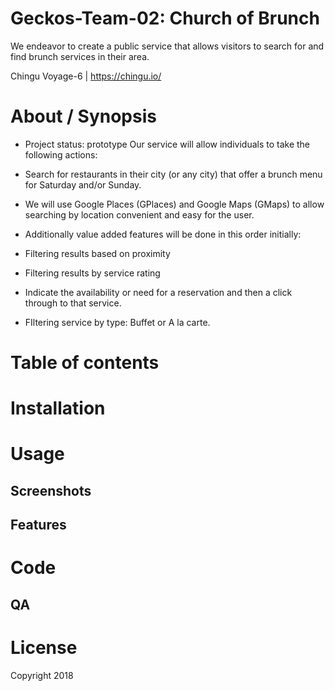 # Geckos-Team-02: Church of Brunch
We endeavor to create a public service that allows visitors to search for and find brunch services in their area.

Chingu Voyage-6 | https://chingu.io/

# About / Synopsis

* Project status: prototype
Our service will allow individuals to take the following actions:

* Search for restaurants in their city (or any city) that offer a brunch menu for Saturday and/or Sunday.
* We will use Google Places (GPlaces) and Google Maps (GMaps) to allow searching by location convenient and easy for the user.
* Additionally value added features will be done in this order initially:
* Filtering results based on proximity
* Filtering results by service rating
* Indicate the availability or need for a reservation and then a click through to that service.
* FIltering service by type: Buffet or A la carte.

# Table of contents
# Installation
# Usage
## Screenshots
## Features
# Code
## QA
# License
Copyright 2018